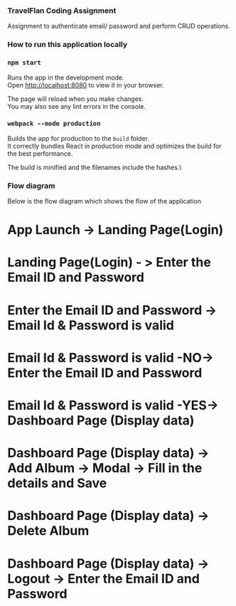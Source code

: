 ### TravelFlan Coding Assignment

Assignment to authenticate email/ password and perform CRUD operations.

### How to run this application locally
### `npm start`

Runs the app in the development mode.\
Open [http://localhost:8080](http://localhost:8080) to view it in your browser.

The page will reload when you make changes.\
You may also see any lint errors in the console.

### `webpack --mode production`

Builds the app for production to the `build` folder.\
It correctly bundles React in production mode and optimizes the build for the best performance.

The build is minified and the filenames include the hashes.\

### Flow diagram

Below is the flow diagram which shows the flow of the application

# App Launch -> Landing Page(Login)
# Landing Page(Login) - > Enter the Email ID and Password
# Enter the Email ID and Password -> Email Id & Password is valid
# Email Id & Password is valid -NO-> Enter the Email ID and Password
# Email Id & Password is valid -YES-> Dashboard Page (Display data)
# Dashboard Page (Display data) -> Add Album -> Modal -> Fill in the details and Save
# Dashboard Page (Display data) -> Delete Album
# Dashboard Page (Display data) -> Logout -> Enter the Email ID and Password
